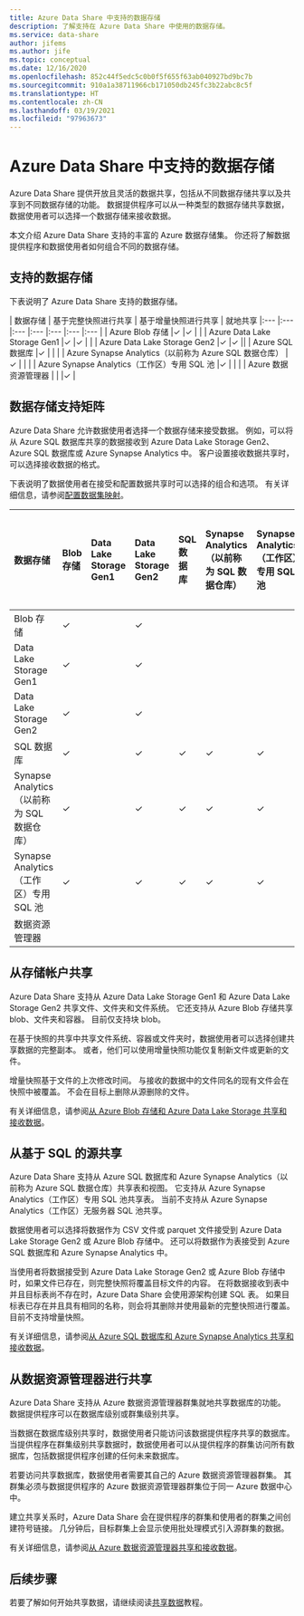 ```yaml
---
title: Azure Data Share 中支持的数据存储
description: 了解支持在 Azure Data Share 中使用的数据存储。
ms.service: data-share
author: jifems
ms.author: jife
ms.topic: conceptual
ms.date: 12/16/2020
ms.openlocfilehash: 852c44f5edc5c0b0f5f655f63ab040927bd9bc7b
ms.sourcegitcommit: 910a1a38711966cb171050db245fc3b22abc8c5f
ms.translationtype: HT
ms.contentlocale: zh-CN
ms.lasthandoff: 03/19/2021
ms.locfileid: "97963673"
---
```

# <a name="supported-data-stores-in-azure-data-share"></a>Azure Data Share 中支持的数据存储

Azure Data Share 提供开放且灵活的数据共享，包括从不同数据存储共享以及共享到不同数据存储的功能。 数据提供程序可以从一种类型的数据存储共享数据，数据使用者可以选择一个数据存储来接收数据。 

本文介绍 Azure Data Share 支持的丰富的 Azure 数据存储集。 你还将了解数据提供程序和数据使用者如何组合不同的数据存储。 

## <a name="supported-data-stores"></a>支持的数据存储 

下表说明了 Azure Data Share 支持的数据存储。 

| 数据存储 | 基于完整快照进行共享 | 基于增量快照进行共享 | 就地共享 
|:--- |:--- |:--- |:--- |:--- |:--- |:--- |
| Azure Blob 存储 |✓ |✓ | |
| Azure Data Lake Storage Gen1 |✓ |✓ | |
| Azure Data Lake Storage Gen2 |✓ |✓ ||
| Azure SQL 数据库 |✓ | | |
| Azure Synapse Analytics（以前称为 Azure SQL 数据仓库） |✓ | | |
| Azure Synapse Analytics（工作区）专用 SQL 池 |✓ | | |
| Azure 数据资源管理器 | | |✓ |

## <a name="data-store-support-matrix"></a>数据存储支持矩阵

Azure Data Share 允许数据使用者选择一个数据存储来接受数据。 例如，可以将从 Azure SQL 数据库共享的数据接收到 Azure Data Lake Storage Gen2、Azure SQL 数据库或 Azure Synapse Analytics 中。 客户设置接收数据共享时，可以选择接收数据的格式。 

下表说明了数据使用者在接受和配置数据共享时可以选择的组合和选项。 有关详细信息，请参阅[配置数据集映射](how-to-configure-mapping.md)。

| 数据存储 | Blob 存储 | Data Lake Storage Gen1 | Data Lake Storage Gen2 | SQL 数据库 | Synapse Analytics（以前称为 SQL 数据仓库） | Synapse Analytics（工作区）专用 SQL 池 | 数据资源管理器
|:--- |:--- |:--- |:--- |:--- |:--- |:--- | :--- |
| Blob 存储 | ✓ || ✓ |||
| Data Lake Storage Gen1 | ✓ | | ✓ |||
| Data Lake Storage Gen2 | ✓ | | ✓ |||
| SQL 数据库 | ✓ | | ✓ | ✓ | ✓ | ✓ ||
| Synapse Analytics（以前称为 SQL 数据仓库） | ✓ | | ✓ | ✓ | ✓ | ✓ ||
| Synapse Analytics（工作区）专用 SQL 池 | ✓ | | ✓ | ✓ | ✓ | ✓ ||
| 数据资源管理器 ||||||| ✓ |

## <a name="share-from-a-storage-account"></a>从存储帐户共享
Azure Data Share 支持从 Azure Data Lake Storage Gen1 和 Azure Data Lake Storage Gen2 共享文件、文件夹和文件系统。 它还支持从 Azure Blob 存储共享 blob、文件夹和容器。 目前仅支持块 blob。 

在基于快照的共享中共享文件系统、容器或文件夹时，数据使用者可以选择创建共享数据的完整副本。 或者，他们可以使用增量快照功能仅复制新文件或更新的文件。 

增量快照基于文件的上次修改时间。 与接收的数据中的文件同名的现有文件会在快照中被覆盖。 不会在目标上删除从源删除的文件。 

有关详细信息，请参阅[从 Azure Blob 存储和 Azure Data Lake Storage 共享和接收数据](how-to-share-from-storage.md)。

## <a name="share-from-a-sql-based-source"></a>从基于 SQL 的源共享
Azure Data Share 支持从 Azure SQL 数据库和 Azure Synapse Analytics（以前称为 Azure SQL 数据仓库）共享表和视图。 它支持从 Azure Synapse Analytics（工作区）专用 SQL 池共享表。 当前不支持从 Azure Synapse Analytics（工作区）无服务器 SQL 池共享。 

数据使用者可以选择将数据作为 CSV 文件或 parquet 文件接受到 Azure Data Lake Storage Gen2 或 Azure Blob 存储中。 还可以将数据作为表接受到 Azure SQL 数据库和 Azure Synapse Analytics 中。

当使用者将数据接受到 Azure Data Lake Storage Gen2 或 Azure Blob 存储中时，如果文件已存在，则完整快照将覆盖目标文件的内容。 在将数据接收到表中并且目标表尚不存在时，Azure Data Share 会使用源架构创建 SQL 表。 如果目标表已存在并且具有相同的名称，则会将其删除并使用最新的完整快照进行覆盖。 目前不支持增量快照。

有关详细信息，请参阅[从 Azure SQL 数据库和 Azure Synapse Analytics 共享和接收数据](how-to-share-from-sql.md)。

## <a name="share-from-data-explorer"></a>从数据资源管理器进行共享
Azure Data Share 支持从 Azure 数据资源管理器群集就地共享数据库的功能。 数据提供程序可以在数据库级别或群集级别共享。 

当数据在数据库级别共享时，数据使用者只能访问该数据提供程序共享的数据库。 当提供程序在群集级别共享数据时，数据使用者可以从提供程序的群集访问所有数据库，包括数据提供程序创建的任何未来数据库。

若要访问共享数据库，数据使用者需要其自己的 Azure 数据资源管理器群集。 其群集必须与数据提供程序的 Azure 数据资源管理器群集位于同一 Azure 数据中心中。 

建立共享关系时，Azure Data Share 会在提供程序的群集和使用者的群集之间创建符号链接。 几分钟后，目标群集上会显示使用批处理模式引入源群集的数据。

有关详细信息，请参阅[从 Azure 数据资源管理器共享和接收数据](/azure/data-explorer/data-share)。 

## <a name="next-steps"></a>后续步骤

若要了解如何开始共享数据，请继续阅读[共享数据](share-your-data.md)教程。
